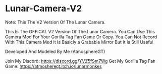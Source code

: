 # Lunar-Camera-V2

Note: This The V2 Version Of The Lunar Camera.

This Is The OFFICAL V2 Version Of The Lunar Camera.
You Can Use This Camera Mod For Your Gorilla Tag Fan Game Or Copy.
You Can Not Record With This Camera Mod It Is Basicly a Grabable Mirror But It Is Still Useful

Developed And Modeled By Me (AtmosphereGT)

Join My Discord: https://discord.gg/YVZ5fSm7Wg
Get My Gorilla Tag Fan Game: https://atmosheregt.itch.io/lunarmonkes
